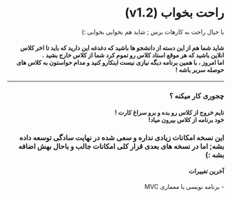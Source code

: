 <div style="direction:rtl">
<h1>
راحت بخواب (v1.2)
</h1>

با خیال راحت به کارهات برس ; شاید هم بخوایی بخوابی :)


<h4>شاید شما هم از این دسته از دانشجو ها باشید که دغدغه این دارید که باید تا اخر کلاس انلاین باشید که هر موقع استاد کلاس رو تموم کرد شما از کلاس خارج بشید
.
<br>
اما امروز ، با همین برنامه دیگه نیازی نیست اینکارو کنید و مدام حواستون به کلاس های حوصله سربر باشه !
</h4>
<hr>
<h4>
<h3>
چجوری کار میکنه ؟
</h3>
<h4>
تایم خروج از کلاس رو بده و برو سراغ کارت !
<br>
خود برنامه از کلاس بیرون میاد! 
</h4>


<h3>
این نسخه امکانات زیادی نداره  و سعی شده در نهایت سادگی توسعه داده بشه; اما در نسخه های بعدی قرار کلی امکانات جالب و باحال بهش اضافه بشه :)
</h3>

<h4>آخرین تغییرات 
</h4>
<p>
- برنامه نویسی با معماری MVC 
<p>